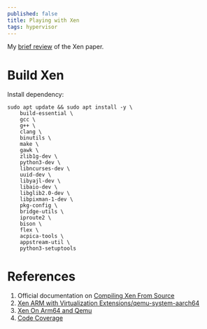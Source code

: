```yaml
---
published: false 
title: Playing with Xen
tags: hypervisor
---
```


My [brief review](/paper_notes/2025-07-11-Xen-and-the-Art-of-Virtualization) of the Xen paper.

# Build Xen
Install dependency:
```
sudo apt update && sudo apt install -y \
    build-essential \
    gcc \
    g++ \
    clang \
    binutils \
    make \
    gawk \
    zlib1g-dev \
    python3-dev \
    libncurses-dev \
    uuid-dev \
    libyajl-dev \
    libaio-dev \
    libglib2.0-dev \
    libpixman-1-dev \
    pkg-config \
    bridge-utils \
    iproute2 \
    bison \
    flex \
    acpica-tools \
    appstream-util \
    python3-setuptools
```

# References
1. Official documentation on [Compiling Xen From Source](https://wiki.xenproject.org/wiki/Compiling_Xen_From_Source)
2. [Xen ARM with Virtualization Extensions/qemu-system-aarch64](https://wiki.xenproject.org/wiki/Xen_ARM_with_Virtualization_Extensions/qemu-system-aarch64)
3. [Xen On Arm64 and Qemu](https://medium.com/%40denisobrezkov/xen-on-arm-and-qemu-1654f24dea75)
4. [Code Coverage](https://xenbits.xen.org/docs/unstable/hypervisor-guide/code-coverage.html)
